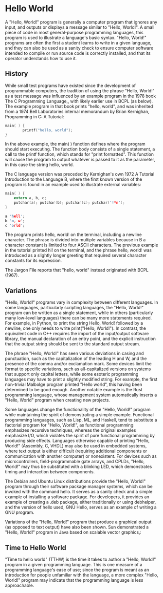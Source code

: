 # Hello World

A "Hello, World!" program is generally a computer program that ignores any input, and outputs or displays a message similar to "Hello, World!". A small piece of code in most general-purpose programming languages, this program is used to illustrate a language's basic syntax. "Hello, World!" programs are often the first a student learns to write in a given language, and they can also be used as a sanity check to ensure computer software intended to compile or run source code is correctly installed, and that its operator understands how to use it.  

## History

While small test programs have existed since the development of programmable computers, the tradition of using the phrase "Hello, World!" as a test message was influenced by an example program in the 1978 book The C Programming Language,, with likely earlier use in BCPL (as below). The example program in that book prints "hello, world", and was inherited from a 1974 Bell Laboratories internal memorandum by Brian Kernighan, Programming in C: A Tutorial:

```C
main( ) {
        printf("hello, world");
}
```

In the above example, the main( ) function defines where the program should start executing. The function body consists of a single statement, a call to the printf function, which stands for "print formatted". This function will cause the program to output whatever is passed to it as the parameter, in this case the string hello, world.

The C language version was preceded by Kernighan's own 1972 A Tutorial Introduction to the Language B, where the first known version of the program is found in an example used to illustrate external variables:  

```C
main( ) {
    extern a, b, c;
    putchar(a); putchar(b); putchar(c); putchar('!*n');
}
 
a 'hell';
b 'o, w';
c 'orld';
```

The program prints hello, world! on the terminal, including a newline character. The phrase is divided into multiple variables because in B a character constant is limited to four ASCII characters. The previous example in the tutorial printed hi! on the terminal, and the phrase hello, world! was introduced as a slightly longer greeting that required several character constants for its expression.

The Jargon File reports that "hello, world" instead originated with BCPL (1967).

## Variations

"Hello, World!" programs vary in complexity between different languages. In some languages, particularly scripting languages, the "Hello, World!" program can be written as a single statement, while in others (particularly many low-level languages) there can be many more statements required. For example, in Python, to print the string Hello, World! followed by a newline, one only needs to write print("Hello, World!"). In contrast, the equivalent code in C++ requires the import of the input/output software library, the manual declaration of an entry point, and the explicit instruction that the output string should be sent to the standard output stream.

The phrase "Hello, World!" has seen various deviations in casing and punctuation, such as the capitalization of the leading H and W, and the presence of the comma and/or exclamation mark. Some devices limit the format to specific variations, such as all-capitalized versions on systems that support only capital letters, while some esoteric programming languages may have to print a slightly modified string. For example, the first non-trivial Malbolge program printed "Hello world", this having been determined to be good enough. Another notable example is the Rust programming language, whose management system automatically inserts a "Hello, World" program when creating new projects.

Some languages change the functionality of the "Hello, World!" program while maintaining the spirit of demonstrating a simple example. Functional programming languages, such as Lisp, ML, and Haskell, tend to substitute a factorial program for "Hello, World!", as functional programming emphasizes recursive techniques, whereas the original examples emphasize I/O, which violates the spirit of pure functional programming by producing side effects. Languages otherwise capable of printing "Hello, World!" (Assembly, C, VHDL) may also be used in embedded systems, where text output is either difficult (requiring additional components or communication with another computer) or nonexistent. For devices such as microcontrollers, field-programmable gate arrays, and CPLDs, "Hello, World!" may thus be substituted with a blinking LED, which demonstrates timing and interaction between components.

The Debian and Ubuntu Linux distributions provide the "Hello, World!" program through their software package manager systems, which can be invoked with the command hello. It serves as a sanity check and a simple example of installing a software package. For developers, it provides an example of creating a .deb package, either traditionally or using debhelper, and the version of hello used, GNU Hello, serves as an example of writing a GNU program.

Variations of the "Hello, World!" program that produce a graphical output (as opposed to text output) have also been shown. Sun demonstrated a "Hello, World!" program in Java based on scalable vector graphics,:

## Time to Hello World

"Time to hello world" (TTHW) is the time it takes to author a "Hello, World!" program in a given programming language. This is one measure of a programming language's ease of use; since the program is meant as an introduction for people unfamiliar with the language, a more complex "Hello, World!" program may indicate that the programming language is less approachable.
